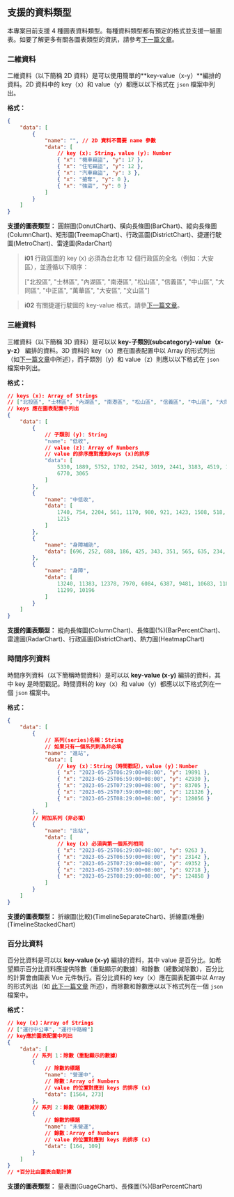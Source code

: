 ## 支援的資料類型

本專案目前支援 4 種圖表資料類型。每種資料類型都有預定的格式並支援一組圖表。如要了解更多有關各圖表類型的資訊，請參考[下一篇文章](/front-end/supported-chart-types)。

### 二維資料

二維資料（以下簡稱 2D 資料）是可以使用簡單的**key-value（x-y）**編排的資料。2D 資料中的 key（x）和 value（y）都應以以下格式在 `json` 檔案中列出。

**格式：**

```json
{
	"data": [
		{
			"name": "", // 2D 資料不需要 name 參數
			"data": [
				// key (x): String，value (y): Number
				{ "x": "機車竊盜", "y": 17 },
				{ "x": "住宅竊盜", "y": 12 },
				{ "x": "汽車竊盜", "y": 3 },
				{ "x": "搶奪", "y": 0 },
				{ "x": "強盜", "y": 0 }
			]
		}
	]
}
```

**支援的圖表類型：** 圓餅圖(DonutChart)、橫向長條圖(BarChart)、縱向長條圖(ColumnChart)、矩形圖(TreemapChart)、行政區圖(DistrictChart)、捷運行駛圖(MetroChart)、雷達圖(RadarChart)

> **i01**
> 行政區圖的 key (x) 必須為台北市 12 個行政區的全名（例如：大安區），並遵循以下順序：
>
> ["北投區", "士林區", "內湖區", "南港區", "松山區", "信義區", "中山區", "大同區", "中正區", "萬華區", "大安區", "文山區"]

> **i02**
> 有關捷運行駛圖的 key-value 格式，請參[下一篇文章](/front-end/supported-chart-types#metro-chart)。

### 三維資料

三維資料（以下簡稱 3D 資料）是可以以 **key-子類別(subcategory)-value（x-y-z）** 編排的資料。3D 資料的 key（x）應在圖表配置中以 Array 的形式列出（如[下一篇文章](/front-end/supported-chart-types#chart-config)中所述），而子類別（y）和 value（z）則應以以下格式在 `json` 檔案中列出。

**格式：**

```json
// keys (x): Array of Strings
// ["北投區", "士林區", "內湖區", "南港區", "松山區", "信義區", "中山區", "大同區", "中正區", "萬華區", "大安區", "文山區"]
// keys 應在圖表配置中列出
{
	"data": [
		{
			// 子類別 (y): String
			"name": "低收",
			// value (z): Array of Numbers
			// value 的排序應對應到keys (x)的排序
			"data": [
				5330, 1889, 5752, 1702, 2542, 3019, 2441, 3183, 4519, 1773,
				6770, 3065
			]
		},
		{
			"name": "中低收",
			"data": [
				1740, 754, 2204, 561, 1170, 980, 921, 1423, 1508, 518, 2540,
				1215
			]
		},
		{
			"name": "身障補助",
			"data": [696, 252, 688, 186, 425, 343, 351, 565, 635, 234, 751, 442]
		},
		{
			"name": "身障",
			"data": [
				13240, 11383, 12378, 7970, 6084, 6387, 9481, 10683, 11800, 6401,
				11299, 10196
			]
		}
	]
}
```

**支援的圖表類型：** 縱向長條圖(ColumnChart)、長條圖(%)(BarPercentChart)、雷達圖(RadarChart)、行政區圖(DistrictChart)、熱力圖(HeatmapChart)

### 時間序列資料

時間序列資料（以下簡稱時間資料）是可以以 **key-value (x-y)** 編排的資料，其中 key 是時間戳記。時間資料的 key（x）和 value（y）都應以以下格式列在一個 `json` 檔案中。

**格式：**

```json
{
	"data": [
		{
			// 系列(series)名稱：String
			// 如果只有一個系列則為非必填
			"name": "進站",
			"data": [
				// key (x)：String（時間戳記），value (y)：Number
				{ "x": "2023-05-25T06:29:00+08:00", "y": 19891 },
				{ "x": "2023-05-25T06:59:00+08:00", "y": 42930 },
				{ "x": "2023-05-25T07:29:00+08:00", "y": 83705 },
				{ "x": "2023-05-25T07:59:00+08:00", "y": 121326 },
				{ "x": "2023-05-25T08:29:00+08:00", "y": 128056 }
			]
		},
		// 附加系列（非必填）
		{
			"name": "出站",
			"data": [
				// key (x) 必須與第一個系列相同
				{ "x": "2023-05-25T06:29:00+08:00", "y": 9263 },
				{ "x": "2023-05-25T06:59:00+08:00", "y": 23142 },
				{ "x": "2023-05-25T07:29:00+08:00", "y": 49352 },
				{ "x": "2023-05-25T07:59:00+08:00", "y": 92718 },
				{ "x": "2023-05-25T08:29:00+08:00", "y": 124858 }
			]
		}
	]
}
```

**支援的圖表類型：** 折線圖(比較)(TimelineSeparateChart)、折線圖(堆疊)(TimelineStackedChart)

### 百分比資料

百分比資料是可以以 **key-value (x-y)** 編排的資料，其中 value 是百分比。如希望顯示百分比資料應提供除數（重點顯示的數據）和餘數（總數減除數），百分比的計算會由圖表 Vue 元件執行。百分比資料的 key（x）應在圖表配置中以 Array 的形式列出（如 [此下一篇文章](/front-end/supported-chart-types#chart-config) 所述），而除數和餘數應以以下格式列在一個 `json` 檔案中。

**格式：**

```json
// key (x)：Array of Strings
// ["運行中公車", "運行中路線"]
// key應於圖表配置中列出
{
	"data": [
		// 系列 1：除數（重點顯示的數據）
		{
			// 除數的標題
			"name": "營運中",
			// 除數：Array of Numbers
			// value 的位置對應到 keys 的排序 (x)
			"data": [1564, 273]
		},
		// 系列 2：餘數（總數減除數）
		{
			// 餘數的標題
			"name": "未營運",
			// 餘數：Array of Numbers
			// value 的位置對應到 keys 的排序 (x)
			"data": [164, 109]
		}
	]
}
// *百分比由圖表自動計算
```

**支援的圖表類型：** 量表圖(GuageChart)、長條圖(%)(BarPercentChart)

